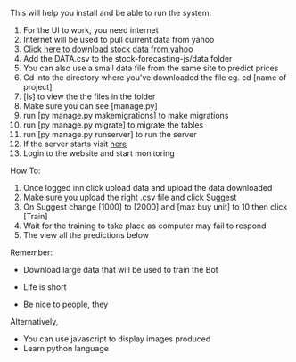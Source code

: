 This will help you install and be able to run the system:

1. For the UI to work, you need internet
2. Internet will be used to pull current data from yahoo
3. [Click here to download stock data from yahoo](https://finance.yahoo.com/quote/DATA/history?p=DATA)
4. Add the DATA.csv to the stock-forecasting-js/data folder
5. You can also use a small data file from the same site to predict prices
6. Cd into the directory where you've downloaded the file eg. cd [name of project]
7. [ls] to view the the files in the folder
8. Make sure you can see [manage.py]
9. run [py manage.py makemigrations] to make migrations
10. run [py manage.py migrate] to migrate the tables
11. run [py manage.py runserver] to run the server
12. If the server starts visit [here](http://127.0.0.1:8000/)
13. Login to the website and start monitoring

How To:

1. Once logged inn click upload data and upload the data downloaded
2. Make sure you upload the right .csv file and click Suggest
3. On Suggest change [1000] to [2000] and [max buy unit] to 10 then click [Train]
4. Wait for the training to take place as computer may fail to respond
5. The view all the predictions below


Remember:
* Download large data that will be used to train the Bot

* Life is short
* Be nice to people, they

Alternatively,

* You can use javascript to display images produced
* Learn python language
